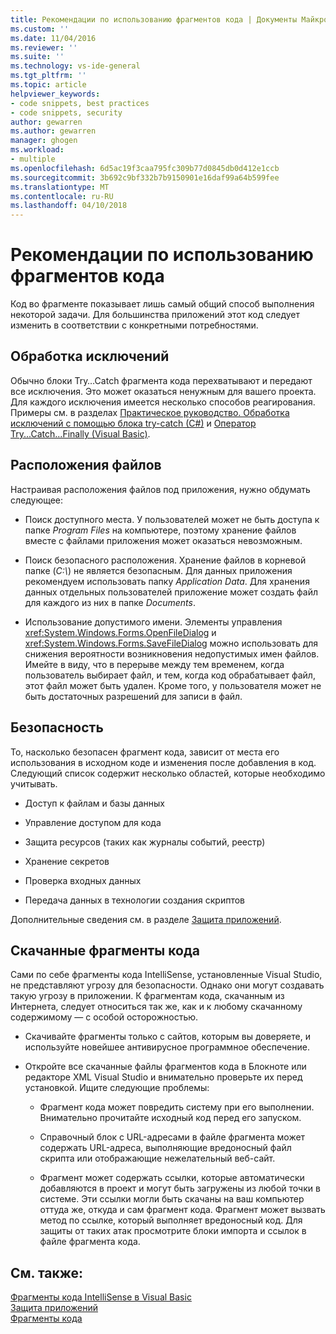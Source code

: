 ```yaml
---
title: Рекомендации по использованию фрагментов кода | Документы Майкрософт
ms.custom: ''
ms.date: 11/04/2016
ms.reviewer: ''
ms.suite: ''
ms.technology: vs-ide-general
ms.tgt_pltfrm: ''
ms.topic: article
helpviewer_keywords:
- code snippets, best practices
- code snippets, security
author: gewarren
ms.author: gewarren
manager: ghogen
ms.workload:
- multiple
ms.openlocfilehash: 6d5ac19f3caa795fc309b77d0845db0d412e1ccb
ms.sourcegitcommit: 3b692c9bf332b7b9150901e16daf99a64b599fee
ms.translationtype: MT
ms.contentlocale: ru-RU
ms.lasthandoff: 04/10/2018
---
```

# <a name="best-practices-for-using-code-snippets"></a>Рекомендации по использованию фрагментов кода

Код во фрагменте показывает лишь самый общий способ выполнения некоторой задачи. Для большинства приложений этот код следует изменить в соответствии с конкретными потребностями.

## <a name="handling-exceptions"></a>Обработка исключений

Обычно блоки Try…Catch фрагмента кода перехватывают и передают все исключения. Это может оказаться ненужным для вашего проекта. Для каждого исключения имеется несколько способов реагирования. Примеры см. в разделах [Практическое руководство. Обработка исключений с помощью блока try-catch (C#)](/dotnet/csharp/programming-guide/exceptions/how-to-handle-an-exception-using-try-catch) и [Оператор Try...Catch...Finally (Visual Basic)](/dotnet/visual-basic/language-reference/statements/try-catch-finally-statement).

## <a name="file-locations"></a>Расположения файлов

Настраивая расположения файлов под приложения, нужно обдумать следующее:

- Поиск доступного места. У пользователей может не быть доступа к папке *Program Files* на компьютере, поэтому хранение файлов вместе с файлами приложения может оказаться невозможным.

- Поиск безопасного расположения. Хранение файлов в корневой папке (*C:\\*) не является безопасным. Для данных приложения рекомендуем использовать папку *Application Data*. Для хранения данных отдельных пользователей приложение может создать файл для каждого из них в папке *Documents*.

- Использование допустимого имени. Элементы управления <xref:System.Windows.Forms.OpenFileDialog> и <xref:System.Windows.Forms.SaveFileDialog> можно использовать для снижения вероятности возникновения недопустимых имен файлов. Имейте в виду, что в перерыве между тем временем, когда пользователь выбирает файл, и тем, когда код обрабатывает файл, этот файл может быть удален. Кроме того, у пользователя может не быть достаточных разрешений для записи в файл.

## <a name="security"></a>Безопасность

То, насколько безопасен фрагмент кода, зависит от места его использования в исходном коде и изменения после добавления в код. Следующий список содержит несколько областей, которые необходимо учитывать.

- Доступ к файлам и базы данных

- Управление доступом для кода

- Защита ресурсов (таких как журналы событий, реестр)

- Хранение секретов

- Проверка входных данных

- Передача данных в технологии создания скриптов

Дополнительные сведения см. в разделе [Защита приложений](../ide/securing-applications.md).

## <a name="downloaded-code-snippets"></a>Скачанные фрагменты кода

Сами по себе фрагменты кода IntelliSense, установленные Visual Studio, не представляют угрозу для безопасности. Однако они могут создавать такую угрозу в приложении. К фрагментам кода, скачанным из Интернета, следует относиться так же, как и к любому скачанному содержимому — с особой осторожностью.

- Скачивайте фрагменты только с сайтов, которым вы доверяете, и используйте новейшее антивирусное программное обеспечение.

- Откройте все скачанные файлы фрагментов кода в Блокноте или редакторе XML Visual Studio и внимательно проверьте их перед установкой. Ищите следующие проблемы:

    - Фрагмент кода может повредить систему при его выполнении. Внимательно прочитайте исходный код перед его запуском.

    - Справочный блок с URL-адресами в файле фрагмента может содержать URL-адреса, выполняющие вредоносный файл скрипта или отображающие нежелательный веб-сайт.

    - Фрагмент может содержать ссылки, которые автоматически добавляются в проект и могут быть загружены из любой точки в системе. Эти ссылки могли быть скачаны на ваш компьютер оттуда же, откуда и сам фрагмент кода. Фрагмент может вызвать метод по ссылке, который выполняет вредоносный код. Для защиты от таких атак просмотрите блоки импорта и ссылок в файле фрагмента кода.

## <a name="see-also"></a>См. также:

[Фрагменты кода IntelliSense в Visual Basic](/dotnet/visual-basic/developing-apps/using-ide/intellisense-code-snippets)  
[Защита приложений](../ide/securing-applications.md)  
[Фрагменты кода](../ide/code-snippets.md)